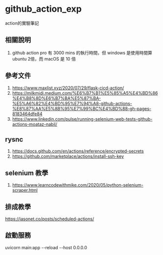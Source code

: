 # github_action_exp
action的實驗筆記

## 相關說明

1. github action pro 有 3000 mins 的執行時間，但 windows 是使用時間算 ubuntu 2倍，而 macOS 是 10 倍

## 參考文件

1. https://www.maxlist.xyz/2020/07/29/flask-cicd-action/
2. https://milkmidi.medium.com/%E6%B7%B1%E5%85%A5%E4%BD%86%E4%B8%8D%E6%B7%BA%E5%87%BA-%E5%A6%82%E4%BD%95%E7%94%A8-github-actions-%E8%87%AA%E5%8B%95%E7%99%BC%E4%BD%88-gh-pages-8183464dfe84
3. https://www.linkedin.com/pulse/running-selenium-web-tests-github-actions-moataz-nabil/

## rysnc 
1. https://docs.github.com/en/actions/reference/encrypted-secrets
2. https://github.com/marketplace/actions/install-ssh-key

## selenium 教學
1. https://www.learncodewithmike.com/2020/05/python-selenium-scraper.html

## 排成教學
https://jasonet.co/posts/scheduled-actions/

## 啟動服務
uvicorn main:app --reload --host 0.0.0.0
